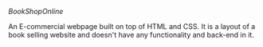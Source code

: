 *BookShopOnline*

An E-commercial webpage built on top of HTML and CSS. It is a layout of a book selling website and doesn't have any functionality and back-end in it.
